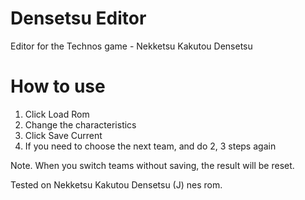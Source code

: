 # Densetsu Editor
Editor for the Technos game - Nekketsu Kakutou Densetsu

# How to use
1. Click Load Rom
2. Change the characteristics
3. Click Save Current
4. If you need to choose the next team, and do 2, 3 steps again

Note. When you switch teams without saving, the result will be reset.

Tested on Nekketsu Kakutou Densetsu (J) nes rom.
